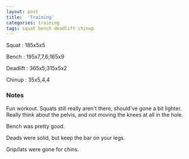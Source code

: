 ```yaml
---
layout: post
title:  'Training'
categories: training
tags: squat bench deadlift chinup
---
```


Squat       :   185x5x5

Bench       :   195x7,7,6;165x9

Deadlift    :   365x5;315x5x2

Chinup      :   35x5,4,4

### Notes

Fun workout. Squats still really aren't there, should've gone a bit lighter. Really think
about the pelvis, and not moving the knees at all in the hole.

Bench was pretty good.

Deads were solid, but keep the bar on your legs.

Grip/lats were gone for chins.
